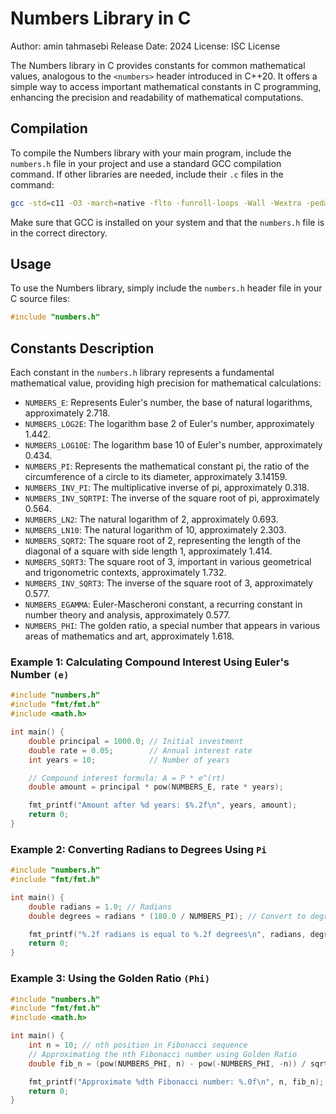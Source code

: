 # Numbers Library in C

Author: amin tahmasebi
Release Date: 2024
License: ISC License


The Numbers library in C provides constants for common mathematical values, analogous to the `<numbers>` header introduced in C++20. It offers a simple way to access important mathematical constants in C programming, enhancing the precision and readability of mathematical computations.

## Compilation

To compile the Numbers library with your main program, include the `numbers.h` file in your project and use a standard GCC compilation command. If other libraries are needed, include their `.c` files in the command:

```bash
gcc -std=c11 -O3 -march=native -flto -funroll-loops -Wall -Wextra -pedantic -s -o main ./main.c 
```

Make sure that GCC is installed on your system and that the `numbers.h` file is in the correct directory.

## Usage

To use the Numbers library, simply include the `numbers.h` header file in your C source files:

```c
#include "numbers.h"
```

## Constants Description

Each constant in the `numbers.h` library represents a fundamental mathematical value, providing high precision for mathematical calculations:

- `NUMBERS_E`: Represents Euler's number, the base of natural logarithms, approximately 2.718.
- `NUMBERS_LOG2E`: The logarithm base 2 of Euler's number, approximately 1.442.
- `NUMBERS_LOG10E`: The logarithm base 10 of Euler's number, approximately 0.434.
- `NUMBERS_PI`: Represents the mathematical constant pi, the ratio of the circumference of a circle to its diameter, approximately 3.14159.
- `NUMBERS_INV_PI`: The multiplicative inverse of pi, approximately 0.318.
- `NUMBERS_INV_SQRTPI`: The inverse of the square root of pi, approximately 0.564.
- `NUMBERS_LN2`: The natural logarithm of 2, approximately 0.693.
- `NUMBERS_LN10`: The natural logarithm of 10, approximately 2.303.
- `NUMBERS_SQRT2`: The square root of 2, representing the length of the diagonal of a square with side length 1, approximately 1.414.
- `NUMBERS_SQRT3`: The square root of 3, important in various geometrical and trigonometric contexts, approximately 1.732.
- `NUMBERS_INV_SQRT3`: The inverse of the square root of 3, approximately 0.577.
- `NUMBERS_EGAMMA`: Euler-Mascheroni constant, a recurring constant in number theory and analysis, approximately 0.577.
- `NUMBERS_PHI`: The golden ratio, a special number that appears in various areas of mathematics and art, approximately 1.618.

### Example 1: Calculating Compound Interest Using Euler's Number `(e)`

```c
#include "numbers.h"
#include "fmt/fmt.h"
#include <math.h>

int main() {
    double principal = 1000.0; // Initial investment
    double rate = 0.05;        // Annual interest rate
    int years = 10;            // Number of years

    // Compound interest formula: A = P * e^(rt)
    double amount = principal * pow(NUMBERS_E, rate * years);

    fmt_printf("Amount after %d years: $%.2f\n", years, amount);
    return 0;
}
```

### Example 2: Converting Radians to Degrees Using `Pi`

```c
#include "numbers.h"
#include "fmt/fmt.h"

int main() {
    double radians = 1.0; // Radians
    double degrees = radians * (180.0 / NUMBERS_PI); // Convert to degrees

    fmt_printf("%.2f radians is equal to %.2f degrees\n", radians, degrees);
    return 0;
}
```

### Example 3: Using the Golden Ratio `(Phi)`

```c
#include "numbers.h"
#include "fmt/fmt.h"
#include <math.h>

int main() {
    int n = 10; // nth position in Fibonacci sequence
    // Approximating the nth Fibonacci number using Golden Ratio
    double fib_n = (pow(NUMBERS_PHI, n) - pow(-NUMBERS_PHI, -n)) / sqrt(5);

    fmt_printf("Approximate %dth Fibonacci number: %.0f\n", n, fib_n);
    return 0;
}
```
